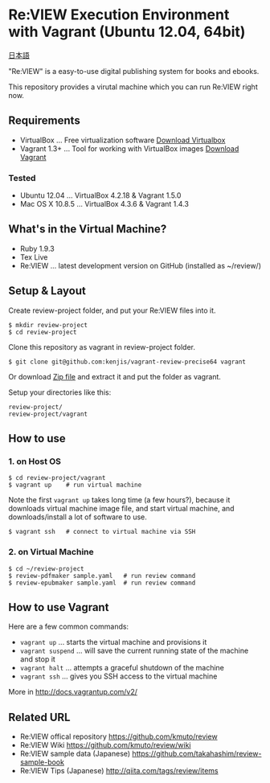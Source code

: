 # Re:VIEW Execution Environment with Vagrant (Ubuntu 12.04, 64bit)

[日本語](README.ja.md)

"Re:VIEW" is a easy-to-use digital publishing system for books and ebooks.

This repository provides a virutal machine which you can run Re:VIEW right now.

## Requirements

* VirtualBox ... Free virtualization software [Download Virtualbox](https://www.virtualbox.org/wiki/Downloads)
* Vagrant 1.3+ ... Tool for working with VirtualBox images [Download Vagrant](http://downloads.vagrantup.com/)

### Tested

* Ubuntu 12.04 ... VirtualBox 4.2.18 & Vagrant 1.5.0
* Mac OS X 10.8.5 ... VirtualBox 4.3.6 & Vagrant 1.4.3

## What's in the Virtual Machine?

* Ruby 1.9.3
* Tex Live
* Re:VIEW ... latest development version on GitHub (installed as ~/review/)

## Setup & Layout

Create review-project folder, and put your Re:VIEW files into it.

	$ mkdir review-project
	$ cd review-project

Clone this repository as vagrant in review-project folder.

	$ git clone git@github.com:kenjis/vagrant-review-precise64 vagrant

Or download [Zip file](https://github.com/kenjis/vagrant-review-precise64/archive/master.zip) and extract it and put the folder as vagrant.

Setup your directories like this:

	review-project/
	review-project/vagrant

## How to use

### 1. on Host OS

	$ cd review-project/vagrant
	$ vagrant up    # run virtual machine

Note the first `vagrant up` takes long time (a few hours?), because it downloads virtual machine image file, and start virtual machine, and downloads/install a lot of software to use.

	$ vagrant ssh   # connect to virtual machine via SSH

### 2. on Virtual Machine

	$ cd ~/review-project
	$ review-pdfmaker sample.yaml   # run review command
	$ review-epubmaker sample.yaml  # run review command

## How to use Vagrant

Here are a few common commands:

* `vagrant up` ... starts the virtual machine and provisions it
* `vagrant suspend` ... will save the current running state of the machine and stop it
* `vagrant halt` ... attempts a graceful shutdown of the machine
* `vagrant ssh` ... gives you SSH access to the virtual machine

More in http://docs.vagrantup.com/v2/

## Related URL

* Re:VIEW offical repository https://github.com/kmuto/review
* Re:VIEW Wiki https://github.com/kmuto/review/wiki
* Re:VIEW sample data (Japanese) https://github.com/takahashim/review-sample-book
* Re:VIEW Tips (Japanese) http://qiita.com/tags/review/items
